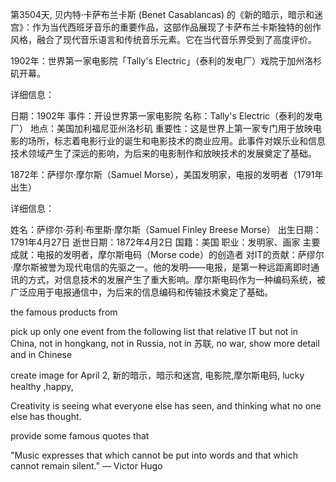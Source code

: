 第3504天, 贝内特·卡萨布兰卡斯 (Benet Casablancas) 的《新的暗示，暗示和迷宫》：作为当代西班牙音乐的重要作品，这部作品展现了卡萨布兰卡斯独特的创作风格，融合了现代音乐语言和传统音乐元素。它在当代音乐界受到了高度评价。
 
 1902年：世界第一家电影院「Tally's Electric」（泰利的发电厂）戏院于加州洛杉矶开幕。

详细信息：

日期：1902年
事件：开设世界第一家电影院
名称：Tally's Electric（泰利的发电厂）
地点：美国加利福尼亚州洛杉矶
重要性：这是世界上第一家专门用于放映电影的场所，标志着电影行业的诞生和电影技术的商业应用。此事件对娱乐业和信息技术领域产生了深远的影响，为后来的电影制作和放映技术的发展奠定了基础。

1872年：萨缪尔·摩尔斯（Samuel Morse），美国发明家，电报的发明者（1791年出生）

详细信息：

姓名：萨缪尔·芬利·布里斯·摩尔斯（Samuel Finley Breese Morse）
出生日期：1791年4月27日
逝世日期：1872年4月2日
国籍：美国
职业：发明家、画家
主要成就：电报的发明者，摩尔斯电码（Morse code）的创造者
对IT的贡献：萨缪尔·摩尔斯被誉为现代电信的先驱之一。他的发明——电报，是第一种远距离即时通讯的方式，对信息技术的发展产生了重大影响。摩尔斯电码作为一种编码系统，被广泛应用于电报通信中，为后来的信息编码和传输技术奠定了基础。


the famous products from 

 pick up  only one event  from the following list that relative IT but not in China, not in hongkang, not in Russia, not in 苏联, no war, show more detail and in Chinese 

create image for April 2, 新的暗示，暗示和迷宫, 电影院,摩尔斯电码, lucky healthy ,happy,

 Creativity is seeing what everyone else has seen, and thinking what no one else has thought.

provide some famous quotes that  

 "Music expresses that which cannot be put into words and that which cannot remain silent." — Victor Hugo